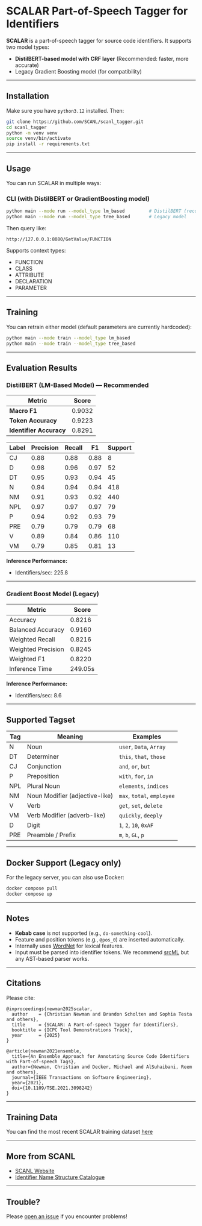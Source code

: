 # SCALAR Part-of-Speech Tagger for Identifiers

**SCALAR** is a part-of-speech tagger for source code identifiers. It supports two model types:

- **DistilBERT-based model with CRF layer** (Recommended: faster, more accurate)
- Legacy Gradient Boosting model (for compatibility)

---

## Installation

Make sure you have `python3.12` installed. Then:

```bash
git clone https://github.com/SCANL/scanl_tagger.git
cd scanl_tagger
python -m venv venv
source venv/bin/activate
pip install -r requirements.txt
```

---

## Usage

You can run SCALAR in multiple ways:

### CLI (with DistilBERT or GradientBoosting model)

```bash
python main --mode run --model_type lm_based         # DistilBERT (recommended)
python main --mode run --model_type tree_based       # Legacy model
```

Then query like:

```
http://127.0.0.1:8080/GetValue/FUNCTION
```

Supports context types:
- FUNCTION
- CLASS
- ATTRIBUTE
- DECLARATION
- PARAMETER

---

## Training

You can retrain either model (default parameters are currently hardcoded):

```bash
python main --mode train --model_type lm_based
python main --mode train --model_type tree_based
```

---

## Evaluation Results

### DistilBERT (LM-Based Model) — Recommended

| Metric                   | Score   |
|--------------------------|---------|
| **Macro F1**             | 0.9032  |
| **Token Accuracy**       | 0.9223  |
| **Identifier Accuracy**  | 0.8291  |

| Label | Precision | Recall | F1    | Support |
|-------|-----------|--------|-------|---------|
| CJ    | 0.88      | 0.88   | 0.88  | 8       |
| D     | 0.98      | 0.96   | 0.97  | 52      |
| DT    | 0.95      | 0.93   | 0.94  | 45      |
| N     | 0.94      | 0.94   | 0.94  | 418     |
| NM    | 0.91      | 0.93   | 0.92  | 440     |
| NPL   | 0.97      | 0.97   | 0.97  | 79      |
| P     | 0.94      | 0.92   | 0.93  | 79      |
| PRE   | 0.79      | 0.79   | 0.79  | 68      |
| V     | 0.89      | 0.84   | 0.86  | 110     |
| VM    | 0.79      | 0.85   | 0.81  | 13      |

**Inference Performance:**
- Identifiers/sec: 225.8

---

### Gradient Boost Model (Legacy)

| Metric               | Score     |
|----------------------|-----------|
| Accuracy             | 0.8216    |
| Balanced Accuracy    | 0.9160    |
| Weighted Recall      | 0.8216    |
| Weighted Precision   | 0.8245    |
| Weighted F1          | 0.8220    |
| Inference Time       | 249.05s   |

**Inference Performance:**
- Identifiers/sec: 8.6

---

## Supported Tagset

| Tag   | Meaning                            | Examples                       |
|-------|------------------------------------|--------------------------------|
| N     | Noun                               | `user`, `Data`, `Array`        |
| DT    | Determiner                         | `this`, `that`, `those`        |
| CJ    | Conjunction                        | `and`, `or`, `but`             |
| P     | Preposition                        | `with`, `for`, `in`            |
| NPL   | Plural Noun                        | `elements`, `indices`          |
| NM    | Noun Modifier (adjective-like)     | `max`, `total`, `employee`     |
| V     | Verb                               | `get`, `set`, `delete`         |
| VM    | Verb Modifier (adverb-like)        | `quickly`, `deeply`            |
| D     | Digit                              | `1`, `2`, `10`, `0xAF`         |
| PRE   | Preamble / Prefix                  | `m`, `b`, `GL`, `p`            |

---

## Docker Support (Legacy only)

For the legacy server, you can also use Docker:

```bash
docker compose pull
docker compose up
```

---

## Notes

- **Kebab case** is not supported (e.g., `do-something-cool`).
- Feature and position tokens (e.g., `@pos_0`) are inserted automatically.
- Internally uses [WordNet](https://wordnet.princeton.edu/) for lexical features.
- Input must be parsed into identifier tokens. We recommend [srcML](https://www.srcml.org/) but any AST-based parser works.

---

## Citations

Please cite:

```
@inproceedings{newman2025scalar,
  author    = {Christian Newman and Brandon Scholten and Sophia Testa and others},
  title     = {SCALAR: A Part-of-speech Tagger for Identifiers},
  booktitle = {ICPC Tool Demonstrations Track},
  year      = {2025}
}

@article{newman2021ensemble,
  title={An Ensemble Approach for Annotating Source Code Identifiers with Part-of-speech Tags},
  author={Newman, Christian and Decker, Michael and AlSuhaibani, Reem and others},
  journal={IEEE Transactions on Software Engineering},
  year={2021},
  doi={10.1109/TSE.2021.3098242}
}
```

---

## Training Data

You can find the most recent SCALAR training dataset [here](https://github.com/SCANL/scanl_tagger/blob/master/input/tagger_data.tsv)

---

## More from SCANL

- [SCANL Website](https://www.scanl.org/)
- [Identifier Name Structure Catalogue](https://github.com/SCANL/identifier_name_structure_catalogue)

---

## Trouble?

Please [open an issue](https://github.com/SCANL/scanl_tagger/issues) if you encounter problems!
